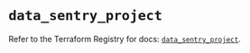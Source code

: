 # `data_sentry_project`

Refer to the Terraform Registry for docs: [`data_sentry_project`](https://registry.terraform.io/providers/jianyuan/sentry/0.14.3/docs/data-sources/project).
